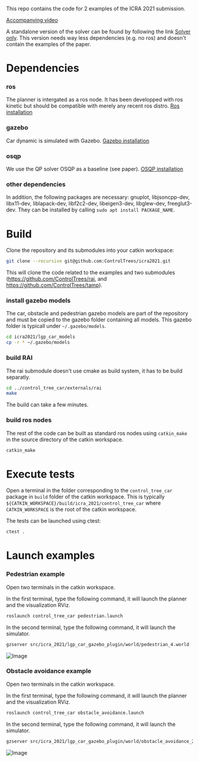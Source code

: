 This repo contains the code for 2 examples of the ICRA 2021 submission.

[Accompanying video](https://youtu.be/Ju5hv2gIlxw)

A standalone version of the solver can be found by following the link [Solver only](https://github.com/ControlTrees/solver).
This version needs way less dependencies (e.g. no ros) and doesn't contain the examples of the paper.


# Dependencies

### ros
The planner is intergated as a ros node. It has been developped with ros kinetic but should be compatible with merely any recent ros distro.
[Ros installation](https://www.ros.org/install/)

### gazebo
Car dynamic is simulated with Gazebo.
[Gazebo installation](http://gazebosim.org/tutorials?tut=ros_wrapper_versions&cat=connect_ros)

### osqp
We use the QP solver OSQP as a baseline (see paper).
[OSQP installation](https://osqp.org/docs/installation/cc++)

### other dependencies

In addition, the following packages are necessary: gnuplot, libjsoncpp-dev, libx11-dev, liblapack-dev, libf2c2-dev, libeigen3-dev, libglew-dev, freeglut3-dev.
They can be installed by calling `sudo apt install PACKAGE_NAME`.

# Build
Clone the repository and its submodules into your catkin workspace:
```bash
git clone --recursive git@github.com:ControlTrees/icra2021.git
```
This will clone the code related to the examples and two submodules (https://github.com/ControlTrees/rai, and https://github.com/ControlTrees/tamp).

### install gazebo models
The car, obstacle and pedestrian gazebo models are part of the repository and must be copied to the gazebo folder containing all models.
This gazebo folder is typicall under `~/.gazebo/models`.
```bash
cd icra2021/lgp_car_models
cp -r * ~/.gazebo/models
```

### build RAI
The rai submodule doesn't use cmake as build system, it has to be build separatly.
```bash
cd ../control_tree_car/externals/rai
make
```
The build can take a few minutes.

### build ros nodes
The rest of the code can be built as standard ros nodes using `catkin_make` in the source directory of the catkin workspace.
```bash
catkin_make
```

# Execute tests
Open a terminal in the folder corresponding to the `control_tree_car` package in `build` folder of the catkin workspace.
This is typically `${CATKIN_WORKSPACE}/build/icra_2021/control_tree_car` where `CATKIN_WORKSPACE` is the root of the catkin workspace.

The tests can be launched using ctest:
```bash
ctest .
```

# Launch examples

### Pedestrian example
Open two terminals in the catkin workspace.

In the first terminal, type the following command, it will launch the planner and the visualization RViz.
```bash
roslaunch control_tree_car pedestrian.launch
```

In the second terminal, type the following command, it will launch the simulator.
```bash
gzserver src/icra_2021/lgp_car_gazebo_plugin/world/pedestrian_4.world
```

![Image](control_tree_car/data/doc/pedestrians.png)

### Obstacle avoidance example
Open two terminals in the catkin workspace.

In the first terminal, type the following command, it will launch the planner and the visualization RViz.
```bash
roslaunch control_tree_car obstacle_avoidance.launch
```

In the second terminal, type the following command, it will launch the simulator.
```bash
gzserver src/icra_2021/lgp_car_gazebo_plugin/world/obstacle_avoidance_2.world
```

![Image](control_tree_car/data/doc/obstacles.png)
